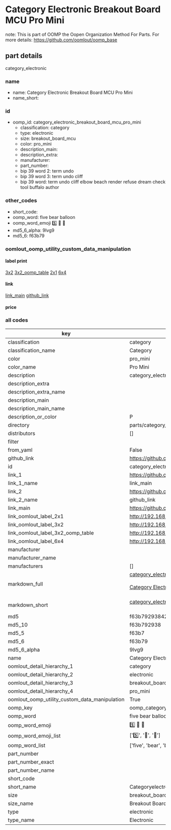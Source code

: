 # Category Electronic Breakout Board MCU Pro Mini  

note: This is part of OOMP the Oopen Organization Method For Parts. For more details: https://github.com/oomlout/oomp_base

##  part details



category_electronic

### name
* name: Category Electronic Breakout Board MCU Pro Mini
* name_short: 
### id
* oomp_id: category_electronic_breakout_board_mcu_pro_mini
  * classification: category
  * type: electronic
  * size: breakout_board_mcu
  * color: pro_mini
  * description_main: 
  * description_extra: 
  * manufacturer: 
  * part_number: 
  * bip 39 word 2: term undo
  * bip 39 word 3: term undo cliff
  * bip 39 word: term undo cliff elbow beach render refuse dream check tool buffalo author

### other_codes
* short_code: 
* oomp_word: five bear balloon
* oomp_word_emoji :five: :bear: :balloon:
* md5_6_alpha: 9lvg9
* md5_6: f63b79






### oomlout_oomp_utility_custom_data_manipulation
#### label print
[3x2](http://192.168.1.245:1112/?label=oomp%209lvg9)
[3x2_oomp_table](http://192.168.1.107:1112/?label=oomp%209lvg9)
[2x1](http://192.168.1.242:1112/?label=oomp%209lvg9)
[6x4](http://192.168.1.55:1112/?label=oomp%209lvg9)    

#### link

[link_main](https://github.com/oomlout/oomlout_oomp_current_version_messy/tree/main/parts/category_electronic_breakout_board_mcu_pro_mini) [github_link](https://github.com/oomlout/oomlout_oomp_part_src/tree/main/parts/category_electronic_breakout_board_mcu_pro_mini)                             

#### price







### all codes 
| key | value |  
| --- | --- |  
| classification | category |  
| classification_name | Category |  
| color | pro_mini |  
| color_name | Pro Mini |  
| description | category_electronic |  
| description_extra |  |  
| description_extra_name |  |  
| description_main |  |  
| description_main_name |  |  
| description_or_color | P  |  
| directory | parts/category_electronic_breakout_board_mcu_pro_mini |  
| distributors | [] |  
| filter |  |  
| from_yaml | False |  
| github_link | https://github.com/oomlout/oomlout_oomp_part_src/tree/main/parts/category_electronic_breakout_board_mcu_pro_mini |  
| id | category_electronic_breakout_board_mcu_pro_mini |  
| link_1 | https://github.com/oomlout/oomlout_oomp_current_version_messy/tree/main/parts/category_electronic_breakout_board_mcu_pro_mini |  
| link_1_name | link_main |  
| link_2 | https://github.com/oomlout/oomlout_oomp_part_src/tree/main/parts/category_electronic_breakout_board_mcu_pro_mini |  
| link_2_name | github_link |  
| link_main | https://github.com/oomlout/oomlout_oomp_current_version_messy/tree/main/parts/category_electronic_breakout_board_mcu_pro_mini |  
| link_oomlout_label_2x1 | http://192.168.1.242:1112/?label=oomp%209lvg9 |  
| link_oomlout_label_3x2 | http://192.168.1.245:1112/?label=oomp%209lvg9 |  
| link_oomlout_label_3x2_oomp_table | http://192.168.1.107:1112/?label=oomp%209lvg9 |  
| link_oomlout_label_6x4 | http://192.168.1.55:1112/?label=oomp%209lvg9 |  
| manufacturer |  |  
| manufacturer_name |  |  
| manufacturers | [] |  
| markdown_full | [category_electronic_breakout_board_mcu_pro_mini](https://github.com/oomlout/oomlout_oomp_current_version_messy/tree/main/parts/category_electronic_breakout_board_mcu_pro_mini)<br>[](https://github.com/oomlout/oomlout_oomp_current_version_messy/tree/main/parts/category_electronic_breakout_board_mcu_pro_mini)<br>[Category Electronic Breakout Board Mcu Pro Mini](https://github.com/oomlout/oomlout_oomp_current_version_messy/tree/main/parts/category_electronic_breakout_board_mcu_pro_mini)<br><br> |  
| markdown_short | [category_electronic_breakout_board_mcu_pro_mini](https://github.com/oomlout/oomlout_oomp_current_version_messy/tree/main/parts/category_electronic_breakout_board_mcu_pro_mini)<br><br> |  
| md5 | f63b79293842968ed809b47255fb3efb |  
| md5_10 | f63b792938 |  
| md5_5 | f63b7 |  
| md5_6 | f63b79 |  
| md5_6_alpha | 9lvg9 |  
| name | Category Electronic Breakout Board MCU Pro Mini |  
| oomlout_detail_hierarchy_1 | category |  
| oomlout_detail_hierarchy_2 | electronic |  
| oomlout_detail_hierarchy_3 | breakout_board_mcu |  
| oomlout_detail_hierarchy_4 | pro_mini |  
| oomlout_oomp_utility_custom_data_manipulation | True |  
| oomp_key | oomp_category_electronic_breakout_board_mcu_pro_mini |  
| oomp_word | five bear balloon |  
| oomp_word_emoji | :five: :bear: :balloon: |  
| oomp_word_emoji_list | [':five:', ':bear:', ':balloon:'] |  
| oomp_word_list | ['five', 'bear', 'balloon'] |  
| part_number |  |  
| part_number_exact |  |  
| part_number_name |  |  
| short_code |  |  
| short_name | Categoryelectronic |  
| size | breakout_board_mcu |  
| size_name | Breakout Board MCU |  
| type | electronic |  
| type_name | Electronic |  
